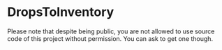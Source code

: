 DropsToInventory
===================
Please note that despite being public, you are not allowed to use source code of this project without permission. You can ask to get one though.
